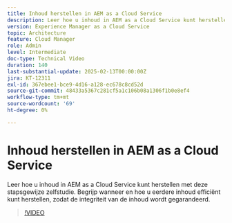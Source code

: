 ```yaml
---
title: Inhoud herstellen in AEM as a Cloud Service
description: Leer hoe u inhoud in AEM as a Cloud Service kunt herstellen met deze video. Begrijp wanneer en hoe u eerdere inhoud efficiënt kunt herstellen, zodat de integriteit van de inhoud wordt gegarandeerd.
version: Experience Manager as a Cloud Service
topic: Architecture
feature: Cloud Manager
role: Admin
level: Intermediate
doc-type: Technical Video
duration: 140
last-substantial-update: 2025-02-13T00:00:00Z
jira: KT-12311
exl-id: 367ebee1-bce9-4d16-a128-ec678c8cd52d
source-git-commit: 48433a5367c281cf5a1c106b08a1306f1b0e8ef4
workflow-type: tm+mt
source-wordcount: '69'
ht-degree: 0%

---
```


# Inhoud herstellen in AEM as a Cloud Service

Leer hoe u inhoud in AEM as a Cloud Service kunt herstellen met deze stapsgewijze zelfstudie. Begrijp wanneer en hoe u eerdere inhoud efficiënt kunt herstellen, zodat de integriteit van de inhoud wordt gegarandeerd.

>[!VIDEO](https://video.tv.adobe.com/v/3416149/?learn=on&enablevpops)

